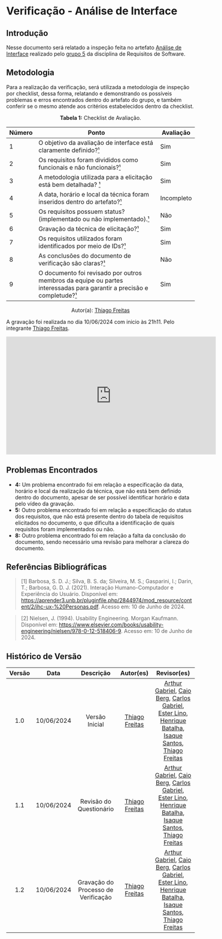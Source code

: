 # Verificação - Análise de Interface

## Introdução

Nesse documento será relatado a inspeção feita no artefato [Análise de Interface](https://requisitos-de-software.github.io/2024.1-Sinesp_Cidadao/elicitacao/tecnicas/AnaliseDaInterface/) realizado pelo [grupo 5](https://github.com/Requisitos-de-Software/2024.1-Sinesp_Cidadao) da disciplina de Requisitos de Software.

## Metodologia

Para a realização da verificação, será utilizada a metodologia de inspeção por checklist, dessa forma, relatando e demonstrando os possíveis problemas e erros encontrados dentro do artefato do grupo, e também conferir se o mesmo atende aos critérios estabelecidos dentro da checklist.

<font><p style="text-align: center">**Tabela 1:** Checklist de Avaliação.</p></font>

| Número | Ponto                                                                                                                                     | Avaliação |
| ------ | ----------------------------------------------------------------------------------------------------------------------------------------- | --------- |
| 1      | O objetivo da avaliação de interface está claramente definido?[¹](#ref1)                                                                            |     Sim      |
| 2      | Os requisitos foram divididos como funcionais e não funcionais?[¹](#ref1)                                             |      Sim     |
| 3      | A metodologia utilizada para a elicitação está bem detalhada? [¹](#ref1)                      |    Sim       |
| 4      | A data, horário e local da técnica foram inseridos dentro do artefato?[¹](#ref1)                                                    |         Incompleto  | 
| 5      | Os requisitos possuem status?(implementado ou não implementado).[¹](#ref1)                                                                                            |      Não     |
| 6      | Gravação da técnica de elicitação?[¹](#ref1)                                    |      Sim     |
| 7      | Os requisitos utilizados foram identificados por meio de IDs?[¹](#ref1)                           |      Sim     |
| 8      | As conclusões do documento de verificação são claras?[¹](#ref1)                                                                                     |     Não      |
| 9      | O documento foi revisado por outros membros da equipe ou partes interessadas para garantir a precisão e completude?[¹](#ref1)                      |     Sim      |


<div align="center">Autor(a): <a href="https://github.com/thiagorfreitas">Thiago Freitas </a> </div>

A gravação foi realizada no dia 10/06/2024 com inicio às 21h11. Pelo integrante <a href="https://github.com/thiagorfreitas">Thiago Freitas</a>.

<iframe width="560" height="315" src="https://www.youtube.com/embed/4vcD7afqDzE?si=H1nwbnwPFynGeyHI" title="YouTube video player" frameborder="0" allow="accelerometer; autoplay; clipboard-write; encrypted-media; gyroscope; picture-in-picture; web-share" referrerpolicy="strict-origin-when-cross-origin" allowfullscreen></iframe>

## Problemas Encontrados

- **4:** Um problema encontrado foi em relação a especificação da data, horário e local da realização da técnica, que não está bem definido dentro do documento, apesar de ser possível identificar horário e data pelo vídeo da gravação.
- **5:** Outro problema encontrado foi em relação a especificação do status dos requisitos, que não está presente dentro do tabela de requisitos elicitados no documento, o que dificulta a identificação de quais requisitos foram implementados ou não.
- **8:** Outro problema encontrado foi em relação a falta da conclusão do documento, sendo necessário uma revisão para melhorar a clareza do documento.

## Referências Bibliográficas

<a id="ref1"></a>

> [1] Barbosa, S. D. J.; Silva, B. S. da; Silveira, M. S.; Gasparini, I.; Darin, T.; Barbosa, G. D. J. (2021). Interação Humano-Computador e Experiência do Usuário. Disponível em: <a href="https://aprender3.unb.br/pluginfile.php/2844974/mod_resource/content/2/ihc-ux-%20Personas.pdf">https://aprender3.unb.br/pluginfile.php/2844974/mod_resource/content/2/ihc-ux-%20Personas.pdf</a>. Acesso em: 10 de Junho de 2024.

> [2] Nielsen, J. (1994). Usability Engineering. Morgan Kaufmann. Disponível em: <a href="https://www.elsevier.com/books/usability-engineering/nielsen/978-0-12-518406-9">https://www.elsevier.com/books/usability-engineering/nielsen/978-0-12-518406-9</a>. Acesso em: 10 de Junho de 2024.

## Histórico de Versão

| Versão |    Data    |   Descrição    |                      Autor(es)                      |                                                                                                                                                                       Revisor(es)                                                                                                                                                                        |
| :----: | :--------: | :------------: | :-------------------------------------------------: | :------------------------------------------------------------------------------------------------------------------------------------------------------------------------------------------------------------------------------------------------------------------------------------------------------------------------------------------------------: |
|  1.0   | 10/06/2024 | Versão Inicial | [Thiago Freitas](https://github.com/thiagorfreitas) | [Arthur Gabriel](https://github.com/ArthurGabrieel), [Caio Berg](https://github.com/Caio-bergbjj), [Carlos Gabriel](https://github.com/TheCarlosRamos), [Ester Lino](https://github.com/esteerlino), [Henrique Batalha](https://github.com/HeBatalha), [Isaque Santos](https://github.com/IsaqueSH), [Thiago Freitas](https://github.com/thiagorfreitas) |
|  1.1   | 10/06/2024 | Revisão do Questionário | [Thiago Freitas](https://github.com/thiagorfreitas) | [Arthur Gabriel](https://github.com/ArthurGabrieel), [Caio Berg](https://github.com/Caio-bergbjj), [Carlos Gabriel](https://github.com/TheCarlosRamos), [Ester Lino](https://github.com/esteerlino), [Henrique Batalha](https://github.com/HeBatalha), [Isaque Santos](https://github.com/IsaqueSH), [Thiago Freitas](https://github.com/thiagorfreitas) |
|  1.2   | 10/06/2024 | Gravação do Processo de Verificação | [Thiago Freitas](https://github.com/thiagorfreitas) | [Arthur Gabriel](https://github.com/ArthurGabrieel), [Caio Berg](https://github.com/Caio-bergbjj), [Carlos Gabriel](https://github.com/TheCarlosRamos), [Ester Lino](https://github.com/esteerlino), [Henrique Batalha](https://github.com/HeBatalha), [Isaque Santos](https://github.com/IsaqueSH), [Thiago Freitas](https://github.com/thiagorfreitas) |